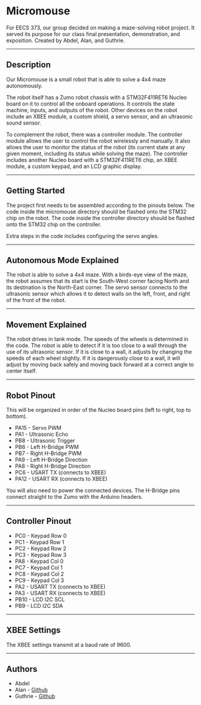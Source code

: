 # Micromouse

For EECS 373, our group decided on making a maze-solving robot project. It served its purpose for our class final presentation, demonstration, and exposition. Created by Abdel, Alan, and Guthrie.

---

## Description

Our Micromouse is a small robot that is able to solve a 4x4 maze autonomously. 

The robot itself has a Zumo robot chassis with a STM32F411RET6 Nucleo board on it to control all the onboard operations. It controls the state machine, inputs, and outputs of the robot. Other devices on the robot include an XBEE module, a custom shield, a servo sensor, and an ultrasonic sound sensor.

To complement the robot, there was a controller module. The controller module allows the user to control the robot wirelessly and manually. It also allows the user to monitor the status of the robot (its current state at any given moment, including its status while solving the maze). The controller includes another Nucleo board with a STM32F411RET6 chip, an XBEE module, a custom keypad, and an LCD graphic display. 

---

## Getting Started

The project first needs to be assembled according to the pinouts below.
The code inside the micromouse directory should be flashed onto the STM32 chip on the robot. The code inside the controller directory should be flashed onto the STM32 chip on the controller.

Extra steps in the code includes configuring the servo angles.

---

## Autonomous Mode Explained

The robot is able to solve a 4x4 maze. With a birds-eye view of the maze, the robot assumes that its start is the South-West corner facing North and its destination is the North-East corner. The servo sensor connects to the ultrasonic sensor which allows it to detect walls on the left, front, and right of the front of the robot.

---

## Movement Explained

The robot drives in tank mode. The speeds of the wheels is determined in the code. The robot is able to detect if it is too close to a wall through the use of its ultrasonic sensor. If it is close to a wall, it adjusts by changing the speeds of each wheel slightly. If it is dangerously close to a wall, it will adjust by moving back safely and moving back forward at a correct angle to center itself.

---

## Robot Pinout

This will be organized in order of the Nucleo board pins (left to right, top to bottom).

- PA15 - Servo PWM
- PA1 - Ultrasonic Echo 
- PB8 - Ultrasonic Trigger
- PB6 - Left H-Bridge PWM
- PB7 - Right H-Bridge PWM
- PA9 - Left H-Bridge Direction
- PA8 - Right H-Bridge Direction
- PC6 - USART TX (connects to XBEE)
- PA12 - USART RX (connects to XBEE)

You will also need to power the connected devices. The H-Bridge pins connect straight to the Zumo with the Arduino headers.

---

## Controller Pinout

- PC0 - Keypad Row 0
- PC1 - Keypad Row 1
- PC2 - Keypad Row 2
- PC3 - Keypad Row 3
- PA8 - Keypad Col 0
- PC7 - Keypad Col 1
- PC8 - Keypad Col 2
- PC9 - Keypad Col 3
- PA2 - USART TX (connects to XBEE)
- PA3 - USART RX (connects to XBEE)
- PB10 - LCD I2C SCL
- PB9 - LCD I2C SDA

---

## XBEE Settings

The XBEE settings transmit at a baud rate of 9600.

---

## Authors

- Abdel
- Alan - [Github](https://github.com/polishdudealan)
- Guthrie - [Github](https://github.com/tabiosg)
